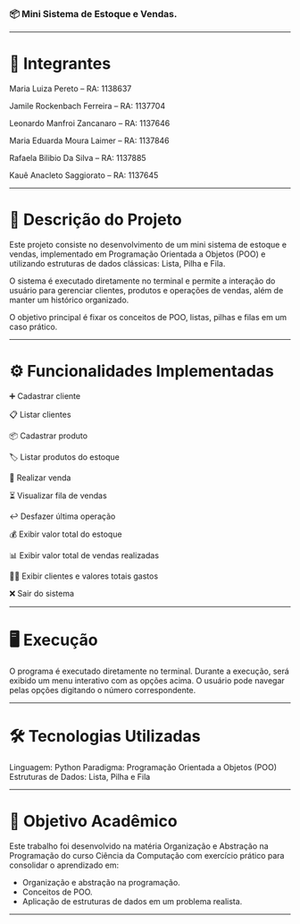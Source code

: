 ### 📦 Mini Sistema de Estoque e Vendas.

---

# 👥 Integrantes

Maria Luiza Pereto – RA: 1138637

Jamile Rockenbach Ferreira – RA: 1137704

Leonardo Manfroi Zancanaro – RA: 1137646

Maria Eduarda Moura Laimer – RA: 1137846 

Rafaela Bilibio Da Silva – RA: 1137885

Kauê Anacleto Saggiorato – RA: 1137645

---

# 📌 Descrição do Projeto

Este projeto consiste no desenvolvimento de um mini sistema de estoque e vendas, implementado em Programação Orientada a Objetos (POO) e utilizando estruturas de dados clássicas: Lista, Pilha e Fila.

O sistema é executado diretamente no terminal e permite a interação do usuário para gerenciar clientes, produtos e operações de vendas, além de manter um histórico organizado.

O objetivo principal é fixar os conceitos de POO, listas, pilhas e filas em um caso prático.

---

# ⚙️ Funcionalidades Implementadas

➕ Cadastrar cliente

📋 Listar clientes

📦 Cadastrar produto

🏷️ Listar produtos do estoque

🛒 Realizar venda

⏳ Visualizar fila de vendas 

↩️ Desfazer última operação

💰 Exibir valor total do estoque

📊 Exibir valor total de vendas realizadas

👥💵 Exibir clientes e valores totais gastos

❌ Sair do sistema

---

# 🖥️ Execução

O programa é executado diretamente no terminal.
Durante a execução, será exibido um menu interativo com as opções acima.
O usuário pode navegar pelas opções digitando o número correspondente.

---

# 🛠️ Tecnologias Utilizadas

Linguagem: Python
Paradigma: Programação Orientada a Objetos (POO)
Estruturas de Dados: Lista, Pilha e Fila

---

# 🎯 Objetivo Acadêmico

Este trabalho foi desenvolvido na matéria Organização e Abstração na Programação do curso Ciência da Computação com exercício prático para consolidar o aprendizado em:
 - Organização e abstração na programação.
 - Conceitos de POO.
 - Aplicação de estruturas de dados em um problema realista.

---
